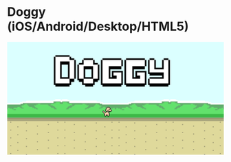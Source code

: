 # Doggy (iOS/Android/Desktop/HTML5)
![Demo1](https://github.com/nguyenkevins/Doggy/blob/master/android/assets/Demo1.jpg)
